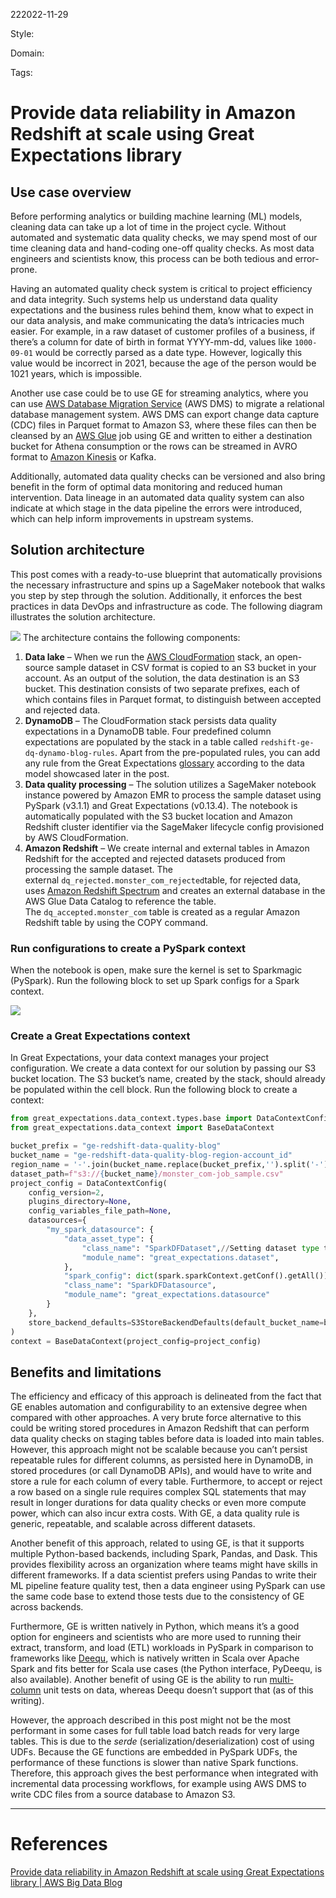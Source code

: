 222022-11-29

Style: 

Domain:

Tags:

# Provide data reliability in Amazon Redshift at scale using Great Expectations library

## Use case overview

Before performing analytics or building machine learning (ML) models, cleaning data can take up a lot of time in the project cycle. Without automated and systematic data quality checks, we may spend most of our time cleaning data and hand-coding one-off quality checks. As most data engineers and scientists know, this process can be both tedious and error-prone.

Having an automated quality check system is critical to project efficiency and data integrity. Such systems help us understand data quality expectations and the business rules behind them, know what to expect in our data analysis, and make communicating the data’s intricacies much easier. For example, in a raw dataset of customer profiles of a business, if there’s a column for date of birth in format YYYY-mm-dd, values like `1000-09-01` would be correctly parsed as a date type. However, logically this value would be incorrect in 2021, because the age of the person would be 1021 years, which is impossible.

Another use case could be to use GE for streaming analytics, where you can use [AWS Database Migration Service](https://aws.amazon.com/dms/) (AWS DMS) to migrate a relational database management system. AWS DMS can export change data capture (CDC) files in Parquet format to Amazon S3, where these files can then be cleansed by an [AWS Glue](https://aws.amazon.com/glue) job using GE and written to either a destination bucket for Athena consumption or the rows can be streamed in AVRO format to [Amazon Kinesis](https://aws.amazon.com/kinesis/) or Kafka.

Additionally, automated data quality checks can be versioned and also bring benefit in the form of optimal data monitoring and reduced human intervention. Data lineage in an automated data quality system can also indicate at which stage in the data pipeline the errors were introduced, which can help inform improvements in upstream systems.

## Solution architecture

This post comes with a ready-to-use blueprint that automatically provisions the necessary infrastructure and spins up a SageMaker notebook that walks you step by step through the solution. Additionally, it enforces the best practices in data DevOps and infrastructure as code. The following diagram illustrates the solution architecture.

[![](https://d2908q01vomqb2.cloudfront.net/b6692ea5df920cad691c20319a6fffd7a4a766b8/2021/11/12/BDB-1526-image001-new.jpg)](https://d2908q01vomqb2.cloudfront.net/b6692ea5df920cad691c20319a6fffd7a4a766b8/2021/11/12/BDB-1526-image001-new.jpg)
The architecture contains the following components:

1.  **Data lake** – When we run the [AWS CloudFormation](http://aws.amazon.com/cloudformation) stack, an open-source sample dataset in CSV format is copied to an S3 bucket in your account. As an output of the solution, the data destination is an S3 bucket. This destination consists of two separate prefixes, each of which contains files in Parquet format, to distinguish between accepted and rejected data.
2.  **DynamoDB** – The CloudFormation stack persists data quality expectations in a DynamoDB table. Four predefined column expectations are populated by the stack in a table called `redshift-ge-dq-dynamo-blog-rules`. Apart from the pre-populated rules, you can add any rule from the Great Expectations [glossary](https://legacy.docs.greatexpectations.io/en/latest/reference/glossary_of_expectations.html) according to the data model showcased later in the post.
3.  **Data quality processing** – The solution utilizes a SageMaker notebook instance powered by Amazon EMR to process the sample dataset using PySpark (v3.1.1) and Great Expectations (v0.13.4). The notebook is automatically populated with the S3 bucket location and Amazon Redshift cluster identifier via the SageMaker lifecycle config provisioned by AWS CloudFormation.
4.  **Amazon Redshift** – We create internal and external tables in Amazon Redshift for the accepted and rejected datasets produced from processing the sample dataset. The external `dq_rejected.monster_com_rejected`table, for rejected data, uses [Amazon Redshift Spectrum](https://docs.aws.amazon.com/redshift/latest/dg/c-getting-started-using-spectrum.html) and creates an external database in the AWS Glue Data Catalog to reference the table. The `dq_accepted.monster_com` table is created as a regular Amazon Redshift table by using the COPY command.

### Run configurations to create a PySpark context

When the notebook is open, make sure the kernel is set to Sparkmagic (PySpark). Run the following block to set up Spark configs for a Spark context.

[![](https://d2908q01vomqb2.cloudfront.net/b6692ea5df920cad691c20319a6fffd7a4a766b8/2021/11/11/BDB-1526-image004.png)](https://d2908q01vomqb2.cloudfront.net/b6692ea5df920cad691c20319a6fffd7a4a766b8/2021/11/11/BDB-1526-image004.png)

### Create a Great Expectations context

In Great Expectations, your data context manages your project configuration. We create a data context for our solution by passing our S3 bucket location. The S3 bucket’s name, created by the stack, should already be populated within the cell block. Run the following block to create a context:

```python
from great_expectations.data_context.types.base import DataContextConfig,DatasourceConfig,S3StoreBackendDefaults
from great_expectations.data_context import BaseDataContext

bucket_prefix = "ge-redshift-data-quality-blog"
bucket_name = "ge-redshift-data-quality-blog-region-account_id"
region_name = '-'.join(bucket_name.replace(bucket_prefix,'').split('-')[1:4])
dataset_path=f"s3://{bucket_name}/monster_com-job_sample.csv"
project_config = DataContextConfig(
    config_version=2,
    plugins_directory=None,
    config_variables_file_path=None,
    datasources={
        "my_spark_datasource": {
            "data_asset_type": {
                "class_name": "SparkDFDataset",//Setting dataset type to Spark
                "module_name": "great_expectations.dataset",
            },
            "spark_config": dict(spark.sparkContext.getConf().getAll()) //Passing Spark Session configs,
            "class_name": "SparkDFDatasource",
            "module_name": "great_expectations.datasource"
        }
    },
    store_backend_defaults=S3StoreBackendDefaults(default_bucket_name=bucket_name)//
)
context = BaseDataContext(project_config=project_config)
```

## Benefits and limitations

The efficiency and efficacy of this approach is delineated from the fact that GE enables automation and configurability to an extensive degree when compared with other approaches. A very brute force alternative to this could be writing stored procedures in Amazon Redshift that can perform data quality checks on staging tables before data is loaded into main tables. However, this approach might not be scalable because you can’t persist repeatable rules for different columns, as persisted here in DynamoDB, in stored procedures (or call DynamoDB APIs), and would have to write and store a rule for each column of every table. Furthermore, to accept or reject a row based on a single rule requires complex SQL statements that may result in longer durations for data quality checks or even more compute power, which can also incur extra costs. With GE, a data quality rule is generic, repeatable, and scalable across different datasets.

Another benefit of this approach, related to using GE, is that it supports multiple Python-based backends, including Spark, Pandas, and Dask. This provides flexibility across an organization where teams might have skills in different frameworks. If a data scientist prefers using Pandas to write their ML pipeline feature quality test, then a data engineer using PySpark can use the same code base to extend those tests due to the consistency of GE across backends.

Furthermore, GE is written natively in Python, which means it’s a good option for engineers and scientists who are more used to running their extract, transform, and load (ETL) workloads in PySpark in comparison to frameworks like [Deequ](https://github.com/awslabs/deequ), which is natively written in Scala over Apache Spark and fits better for Scala use cases (the Python interface, PyDeequ, is also available). Another benefit of using GE is the ability to run [multi-column](https://legacy.docs.greatexpectations.io/en/latest/reference/glossary_of_expectations.html%22%20/l%20%22multi-column) unit tests on data, whereas Deequ doesn’t support that (as of this writing).

However, the approach described in this post might not be the most performant in some cases for full table load batch reads for very large tables. This is due to the _serde_ (serialization/deserialization) cost of using UDFs. Because the GE functions are embedded in PySpark UDFs, the performance of these functions is slower than native Spark functions. Therefore, this approach gives the best performance when integrated with incremental data processing workflows, for example using AWS DMS to write CDC files from a source database to Amazon S3.

___
# References
[Provide data reliability in Amazon Redshift at scale using Great Expectations library | AWS Big Data Blog](https://aws.amazon.com/blogs/big-data/provide-data-reliability-in-amazon-redshift-at-scale-using-great-expectations-library/)